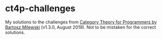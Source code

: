 # ct4p-challenges

My solutions to the challenges from [Category Theory for Programmers by Bartosz Milewski](https://github.com/hmemcpy/milewski-ctfp-pdf) (v1.3.0, August 2019). Not to be mistaken for the correct solutions.
